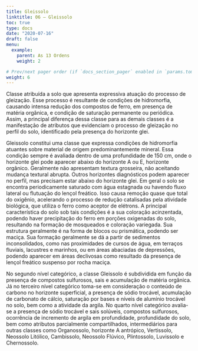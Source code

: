```yaml
---
title: Gleissolo
linktitle: 06 – Gleissolo
toc: true
type: docs
date: "2020-07-16"
draft: false
menu:
  example:
    parent: As 13 Ordens
    weight: 2

# Prev/next pager order (if `docs_section_pager` enabled in `params.toml`)
weight: 6
---
```


Classe atribuída a solo que apresenta expressiva atuação do processo de gleização. Esse processo é resultante de condições de hidromorfia, causando intensa redução dos compostos de ferro, em presença de matéria orgânica, e condição de saturação permanente ou periódica. Assim, a principal diferença dessa classe para as demais classes é a manifestação de atributos que evidenciam o processo de gleização no perfil do solo, identificado pela presença do horizonte glei.

Gleissolo constitui uma classe que expressa condições de hidromorfia atuantes sobre material de origem predominantemente mineral. Essa condição sempre é avaliada dentro de uma profundidade de 150 cm, onde o horizonte glei pode aparecer abaixo do horizonte A ou E, horizonte orgânico. Geralmente não apresentam textura grosseira, não aceitando mudança textural abrupta. Outros horizontes diagnósticos podem aparecer no perfil, mas precisam estar abaixo do horizonte glei. Em geral o solo se encontra periodicamente saturado com água estagnada ou havendo fluxo lateral ou flutuação do lençol freático. Isso causa remoção quase que total do oxigênio, acelerando o processo de redução catalisadas pela atividade biológica, que utiliza o ferro como aceptor de elétrons. A principal característica do solo sob tais condições é a sua coloração acinzentada, podendo haver precipitação do ferro em porções oxigenadas do solo, resultando na formação de mosqueados e coloração variegada. Sua estrutura geralmente é na forma de blocos ou prismática, podendo ser maciça. Sua formação geralmente se dá a partir de sedimentos inconsolidados, como nas proximidades de cursos de água, em terraços fluviais, lacustres e marinhos, ou em áreas abaciadas de depressões, podendo aparecer em áreas declivosas como resultado da presença de lençol freático suspenso por rocha maciça.

No segundo nível categórico, a classe Gleissolo é subdividida em função da presença de compostos sulfurosos, sais e acumulação de matéria orgânica. Já no terceiro nível categórico toma-se em consideração o conteúdo de carbono no horizonte superficial, a presença de sódio trocável, acumulação de carbonato de cálcio, saturação por bases e níveis de alumínio trocável no solo, bem como a atividade da argila. No quarto nível categórico avalia-se a presença de sódio trocável e sais solúveis, compostos sulfurosos, ocorrência de incremento de argila em profundidade, profundidade do solo, bem como atributos parcialmente compartilhados, intermediários para outras classes como Organossolo, horizonte A antrópico, Vertissolo, Neossolo Litólico, Cambissolo, Neossolo Flúvico, Plintossolo, Luvissolo e Chernossolo.